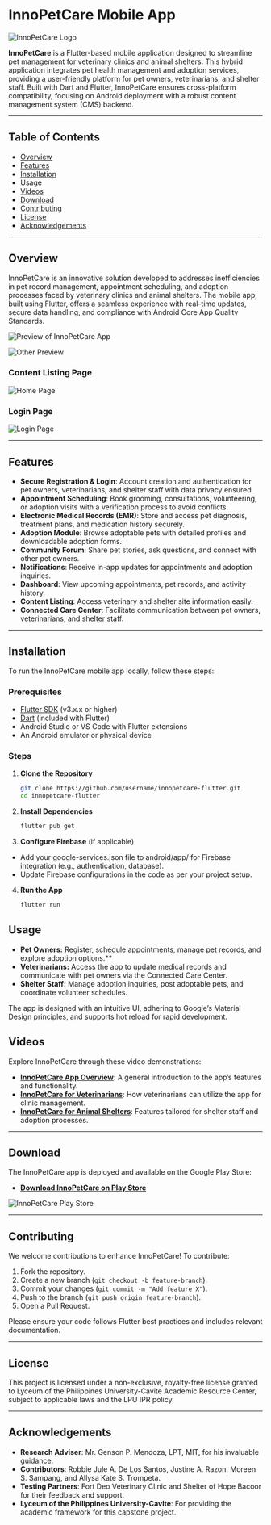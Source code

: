 # InnoPetCare Mobile App

![InnoPetCare Logo](./assets/img/innopetcare-brown.png) <!-- Replace with actual logo URL if available -->

**InnoPetCare** is a Flutter-based mobile application designed to streamline pet management for veterinary clinics and animal shelters. This hybrid application integrates pet health management and adoption services, providing a user-friendly platform for pet owners, veterinarians, and shelter staff. Built with Dart and Flutter, InnoPetCare ensures cross-platform compatibility, focusing on Android deployment with a robust content management system (CMS) backend.


---

## Table of Contents

- [Overview](#overview)
- [Features](#features)
- [Installation](#installation)
- [Usage](#usage)
- [Videos](#videos)
- [Download](#download)
- [Contributing](#contributing)
- [License](#license)
- [Acknowledgements](#acknowledgements)

---

## Overview

InnoPetCare is an innovative solution developed to addresses inefficiencies in pet record management, appointment scheduling, and adoption processes faced by veterinary clinics and animal shelters. The mobile app, built using Flutter, offers a seamless experience with real-time updates, secure data handling, and compliance with Android Core App Quality Standards.


![Preview of InnoPetCare App](https://github.com/user-attachments/assets/e2eee25d-2337-4240-a53c-cc6a9abba319)

![Other Preview](https://github.com/user-attachments/assets/eab41431-5a06-43f7-985a-7c8580107191)

### Content Listing Page

![Home Page](./assets/home-page.png)

### Login Page

![Login Page](./assets/login.png)



---

## Features

- **Secure Registration & Login**: Account creation and authentication for pet owners, veterinarians, and shelter staff with data privacy ensured.
- **Appointment Scheduling**: Book grooming, consultations, volunteering, or adoption visits with a verification process to avoid conflicts.
- **Electronic Medical Records (EMR)**: Store and access pet diagnosis, treatment plans, and medication history securely.
- **Adoption Module**: Browse adoptable pets with detailed profiles and downloadable adoption forms.
- **Community Forum**: Share pet stories, ask questions, and connect with other pet owners.
- **Notifications**: Receive in-app updates for appointments and adoption inquiries.
- **Dashboard**: View upcoming appointments, pet records, and activity history.
- **Content Listing**: Access veterinary and shelter site information easily.
- **Connected Care Center**: Facilitate communication between pet owners, veterinarians, and shelter staff.

---

## Installation

To run the InnoPetCare mobile app locally, follow these steps:

### Prerequisites
- [Flutter SDK](https://flutter.dev/docs/get-started/install) (v3.x.x or higher)
- [Dart](https://dart.dev/get-dart) (included with Flutter)
- Android Studio or VS Code with Flutter extensions
- An Android emulator or physical device

### Steps
1. **Clone the Repository**
   ```bash
   git clone https://github.com/username/innopetcare-flutter.git
   cd innopetcare-flutter

2. **Install Dependencies**
   ```bash
   flutter pub get

3. **Configure Firebase** (if applicable)
- Add your google-services.json file to android/app/ for Firebase integration (e.g., authentication, database).
- Update Firebase configurations in the code as per your project setup.

4. **Run the App**
   ```bash
   flutter run

## Usage
- **Pet Owners:** Register, schedule appointments, manage pet records, and explore adoption options.**
- **Veterinarians:** Access the app to update medical records and communicate with pet owners via the Connected Care Center.
- **Shelter Staff:** Manage adoption inquiries, post adoptable pets, and coordinate volunteer schedules.

The app is designed with an intuitive UI, adhering to Google’s Material Design principles, and supports hot reload for rapid development.

## Videos

Explore InnoPetCare through these video demonstrations:

- **[InnoPetCare App Overview](https://www.youtube.com/watch?v=KVTFzqDwrP4)**: A general introduction to the app’s features and functionality.
- **[InnoPetCare for Veterinarians](https://www.youtube.com/watch?v=wrhqs893spM)**: How veterinarians can utilize the app for clinic management.
- **[InnoPetCare for Animal Shelters](https://www.youtube.com/watch?v=syIu3ZzdHDY)**: Features tailored for shelter staff and adoption processes.

---

## Download

The InnoPetCare app is deployed and available on the Google Play Store:

- **[Download InnoPetCare on Play Store](https://play.google.com/store/apps/details?id=com.fordagraydes.innopetcare&hl=en)**

![InnoPetCare Play Store](https://github.com/user-attachments/assets/fe32ff25-302a-4088-b555-8fbd9735bcaf)


---

## Contributing

We welcome contributions to enhance InnoPetCare! To contribute:

1. Fork the repository.
2. Create a new branch (`git checkout -b feature-branch`).
3. Commit your changes (`git commit -m "Add feature X"`).
4. Push to the branch (`git push origin feature-branch`).
5. Open a Pull Request.

Please ensure your code follows Flutter best practices and includes relevant documentation.

---

## License

This project is licensed under a non-exclusive, royalty-free license granted to Lyceum of the Philippines University-Cavite Academic Resource Center, subject to applicable laws and the LPU IPR policy.

---

## Acknowledgements

- **Research Adviser**: Mr. Genson P. Mendoza, LPT, MIT, for his invaluable guidance.
- **Contributors**: Robbie Jule A. De Los Santos, Justine A. Razon, Moreen S. Sampang, and Allysa Kate S. Trompeta.
- **Testing Partners**: Fort Deo Veterinary Clinic and Shelter of Hope Bacoor for their feedback and support.
- **Lyceum of the Philippines University-Cavite**: For providing the academic framework for this capstone project.
